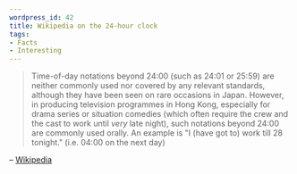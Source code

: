 ```yaml
--- 
wordpress_id: 42
title: Wikipedia on the 24-hour clock
tags: 
- Facts
- Interesting
---
```

<blockquote>Time-of-day notations beyond 24:00 (such as 24:01 or 25:59) are neither commonly used nor covered by any relevant standards, although they have been seen on rare occasions in Japan. However, in producing television programmes in Hong Kong, especially for drama series or situation comedies (which often require the crew and the cast to work until <i>very</i> late night), such notations beyond 24:00 are commonly used orally. An example is "I (have got to) work till 28 tonight." (i.e. 04:00 on the next day)</blockquote>
&ndash; <a href="http://en.wikipedia.org/wiki/24-hour_clock">Wikipedia</a>
